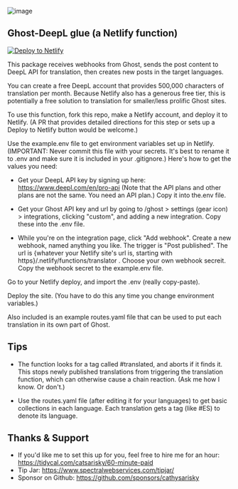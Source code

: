 ![image](https://github.com/user-attachments/assets/4bef6ad3-04d2-4342-9d34-0ae7899352dc)

## Ghost-DeepL glue (a Netlify function) ##

[![Deploy to Netlify](https://www.netlify.com/img/deploy/button.svg)](https://app.netlify.com/start/deploy?repository=https://github.com/cathysarisky/netlify-translate-template)



This package receives webhooks from Ghost, sends the post content to DeepL API for translation, then creates new posts in the target languages.

You can create a free DeepL account that provides 500,000 characters of translation per month. Because Netlify also has a generous free tier, this is potentially a free solution to translation for smaller/less prolific Ghost sites.

To use this function, fork this repo, make a Netlify account, and deploy it to Netlify.
(A PR that provides detailed directions for this step or sets up a Deploy to Netlify button would be welcome.)

Use the example.env file to get environment variables set up in Netlify.  (IMPORTANT: Never commit this file with your secrets.  It's best to rename it to .env and make sure it is included in your .gitignore.)  Here's how to get the values you need:

* Get your DeepL API key by signing up here: https://www.deepl.com/en/pro-api (Note that the API plans and other plans are not the same. You need an API plan.)  Copy it into the.env file.

* Get your Ghost API key and url by going to /ghost > settings (gear icon) > integrations, clicking "custom", and adding a new integration. Copy these into the .env file.

* While you're on the integration page, click "Add webhook".  Create a new webhook, named anything you like.  The trigger is "Post published".  The url is {whatever your Netlify site's url is, starting with https}/.netlify/functions/translator .  Choose your own webhook secreit.  Copy the webhook secret to the example.env file.

Go to your Netlify deploy, and import the .env (really copy-paste).

Deploy the site.  (You have to do this any time you change environment variables.)

Also included is an example routes.yaml file that can be used to put each translation in its own part of Ghost.

## Tips ##
* The function looks for a tag called #translated, and aborts if it finds it.  This stops newly published translations from triggering the translation function, which can otherwise cause a chain reaction. (Ask me how I know. Or don't.)

* Use the routes.yaml file (after editing it for your languages) to get basic collections in each language.  Each translation gets a tag (like #ES) to denote its language.

## Thanks & Support ##
* If you'd like me to set this up for you, feel free to hire me for an hour: https://tidycal.com/catsarisky/60-minute-paid
* Tip Jar: https://www.spectralwebservices.com/tipjar/ 
* Sponsor on Github: https://github.com/sponsors/cathysarisky


